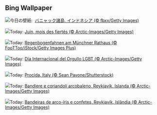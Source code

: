 ## Bing Wallpaper
![](https://www.bing.com/th?id=OHR.BanyakIslands_JA-JP5494773758_UHD.jpg&w=1000)今日の壁紙: &nbsp;[バニャック諸島, インドネシア (© fbxx/Getty Images)](https://www.bing.com/th?id=OHR.BanyakIslands_JA-JP5494773758_UHD.jpg)
<br><br/>
![](https://www.bing.com/th?id=OHR.PrideIceland_FR-FR0295897543_UHD.jpg&w=1000)Today: [Juin, mois des fiertés (© Arctic-Images/Getty Images)](https://www.bing.com/th?id=OHR.PrideIceland_FR-FR0295897543_UHD.jpg)
<br><br/>
![](https://www.bing.com/th?id=OHR.PrideMunich_DE-DE6752546135_UHD.jpg&w=1000)Today: [Regenbogenfahnen am Münchner Rathaus (© FooTToo/iStock/Getty Images Plus)](https://www.bing.com/th?id=OHR.PrideMunich_DE-DE6752546135_UHD.jpg)
<br><br/>
![](https://www.bing.com/th?id=OHR.PrideIceland_ES-ES3682548218_UHD.jpg&w=1000)Today: [Día Internacional del Orgullo LGBT (© Arctic-Images/Getty Images)](https://www.bing.com/th?id=OHR.PrideIceland_ES-ES3682548218_UHD.jpg)
<br><br/>
![](https://www.bing.com/th?id=OHR.ProcidaItaly_EN-GB9713968263_UHD.jpg&w=1000)Today: [Procida, Italy (© Sean Pavone/Shutterstock)](https://www.bing.com/th?id=OHR.ProcidaItaly_EN-GB9713968263_UHD.jpg)
<br><br/>
![](https://www.bing.com/th?id=OHR.PrideIceland_IT-IT6514016290_UHD.jpg&w=1000)Today: [Bandiere e coriandoli arcobaleno, Reykjavík, Islanda (© Arctic-Images/Getty Images)](https://www.bing.com/th?id=OHR.PrideIceland_IT-IT6514016290_UHD.jpg)
<br><br/>
![](https://www.bing.com/th?id=OHR.PrideIceland_PT-BR9247748028_UHD.jpg&w=1000)Today: [Bandeiras de arco-íris e confetes, Reykjavík, Islândia (© Arctic-Images/Getty Images)](https://www.bing.com/th?id=OHR.PrideIceland_PT-BR9247748028_UHD.jpg)
<br><br/>
